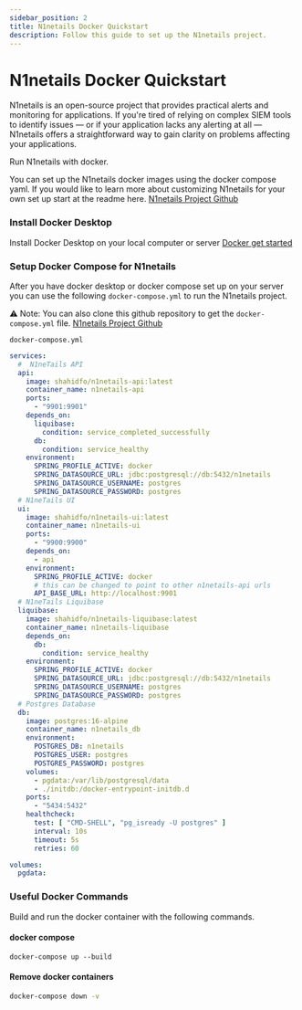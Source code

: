 ```yaml
---
sidebar_position: 2
title: N1netails Docker Quickstart
description: Follow this guide to set up the N1netails project.
---
```


# N1netails Docker Quickstart

N1netails is an open-source project that provides practical alerts and monitoring for applications. If you're tired of relying on complex SIEM tools
to identify issues — or if your application lacks any alerting at all — N1netails offers a straightforward way to gain
clarity on problems affecting your applications.

Run N1netails with docker.

You can set up the N1netails docker images using the docker compose yaml. If you would like to learn more about customizing N1netails for your own set up start at the readme here. [N1netails Project Github](https://github.com/n1netails/n1netails)

### Install Docker Desktop
Install Docker Desktop on your local computer or server [Docker get started](https://www.docker.com/get-started/)

### Setup Docker Compose for N1netails
After you have docker desktop or docker compose set up on your server you can use the following `docker-compose.yml` to run the N1netails project. 

⚠️ Note: You can also clone this github repository to get the `docker-compose.yml` file. [N1netails Project Github](https://github.com/n1netails/n1netails)

`docker-compose.yml`
```yaml
services:
  #  N1neTails API
  api:
    image: shahidfo/n1netails-api:latest
    container_name: n1netails-api
    ports:
      - "9901:9901"
    depends_on:
      liquibase:
        condition: service_completed_successfully
      db:
        condition: service_healthy
    environment:
      SPRING_PROFILE_ACTIVE: docker
      SPRING_DATASOURCE_URL: jdbc:postgresql://db:5432/n1netails
      SPRING_DATASOURCE_USERNAME: postgres
      SPRING_DATASOURCE_PASSWORD: postgres
  # N1neTails UI
  ui:
    image: shahidfo/n1netails-ui:latest
    container_name: n1netails-ui
    ports:
      - "9900:9900"
    depends_on:
      - api
    environment:
      SPRING_PROFILE_ACTIVE: docker
      # this can be changed to point to other n1netails-api urls
      API_BASE_URL: http://localhost:9901
  # N1neTails Liquibase
  liquibase:
    image: shahidfo/n1netails-liquibase:latest
    container_name: n1netails-liquibase
    depends_on:
      db:
        condition: service_healthy
    environment:
      SPRING_PROFILE_ACTIVE: docker
      SPRING_DATASOURCE_URL: jdbc:postgresql://db:5432/n1netails
      SPRING_DATASOURCE_USERNAME: postgres
      SPRING_DATASOURCE_PASSWORD: postgres
  # Postgres Database
  db:
    image: postgres:16-alpine
    container_name: n1netails_db
    environment:
      POSTGRES_DB: n1netails
      POSTGRES_USER: postgres
      POSTGRES_PASSWORD: postgres
    volumes:
      - pgdata:/var/lib/postgresql/data
      - ./initdb:/docker-entrypoint-initdb.d
    ports:
      - "5434:5432"
    healthcheck:
      test: [ "CMD-SHELL", "pg_isready -U postgres" ]
      interval: 10s
      timeout: 5s
      retries: 60

volumes:
  pgdata:

```

### Useful Docker Commands

Build and run the docker container with the following commands.

#### docker compose
```shell
docker-compose up --build
```

#### Remove docker containers
```bash
docker-compose down -v 
```
